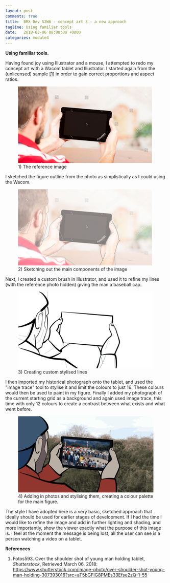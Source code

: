 ```yaml
---
layout: post
comments: true
title:  BMX Dev S2W6 - concept art 3 - a new approach
tagline: Using familiar tools
date:   2018-03-06 08:00:00 +0000
categories: module4
---
```


**Using familiar tools.**

Having found joy using Illustrator and a mouse, I attempted to redo my concept art with a Wacom tablet and Illustrator. I started again from the (unlicensed) sample [[1]](#ref) in order to gain correct proportions and aspect ratios.

<figure>
	<img src="/media/2018-03-06/2018-03-06_concept-photo.jpg" />
	<figcaption>
		1) The reference image
	</figcaption>
</figure>

I sketched the figure outline from the photo as simplistically as I could using the Wacom.
<figure>
	<img src="/media/2018-03-06/2018-03-06_concept-sketch.jpg" />
	<figcaption>
		2) Sketching out the main components of the image
	</figcaption>
</figure>

Next, I created a custom brush in Illustrator, and used it to refine my lines (with the reference photo hidden) giving the man a baseball cap.

<figure>
	<img src="/media/2018-03-06/2018-03-06_concept-inked.jpg" />
	<figcaption>
		3) Creating custom stylised lines
	</figcaption>
</figure>

I then imported my historical photograph onto the tablet, and used the "image trace" tool to stylise it and limit the colours to just 16. These colours would then be used to paint in my figure. Finally I added my photograph of the current starting grid as a background and again used image trace, this time with only 12 colours to create a contrast between what exists and what went before.

<figure>
	<img src="/media/2018-03-06/2018-03-06_concept-coloured.jpg" />
	<figcaption>
		4) Adding in photos and stylising them, creating a colour palette for the main figure.
	</figcaption>
</figure>

The style I have adopted here is a very basic, sketched approach that ideally should be used for earlier stages of development. If I had the time I would like to refine the image and add in further lighting and shading, and more importantly, show the viewer exactly what the purpose of this image is. I feel at the moment the message is being lost, all the user can see is a person watching a video on a tablet.

<span id="ref"></span>
**References**  
1. Fotos593. Over the shoulder shot of young man holding tablet, *Shutterstock*, Retrieved March 06, 2018: https://www.shutterstock.com/image-photo/over-shoulder-shot-young-man-holding-307393016?src=aT5bGFIG8PMEs33Efse2zQ-1-55